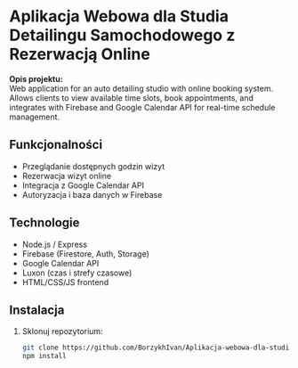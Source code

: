 # Aplikacja Webowa dla Studia Detailingu Samochodowego z Rezerwacją Online

**Opis projektu:**  
Web application for an auto detailing studio with online booking system. Allows clients to view available time slots, book appointments, and integrates with Firebase and Google Calendar API for real-time schedule management.

## Funkcjonalności

- Przeglądanie dostępnych godzin wizyt
- Rezerwacja wizyt online
- Integracja z Google Calendar API
- Autoryzacja i baza danych w Firebase

## Technologie

- Node.js / Express
- Firebase (Firestore, Auth, Storage)
- Google Calendar API
- Luxon (czas i strefy czasowe)
- HTML/CSS/JS frontend

## Instalacja

1. Sklonuj repozytorium:
   ```bash
   git clone https://github.com/BorzykhIvan/Aplikacja-webowa-dla-studia-detailingu-samochodowego-z-rezerwacj-online.git
   npm install
